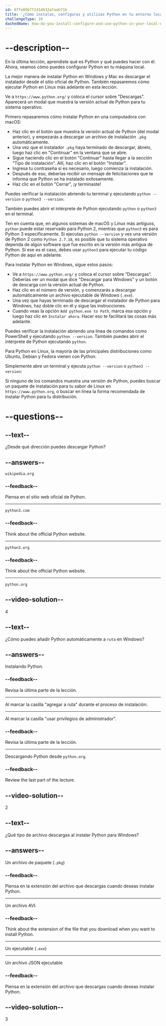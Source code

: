 ```yaml
---
id: 67fe8567f141d632afaeb71b
title: '¿Cómo instalas, configuras y utilizas Python en tu entorno local?'
challengeType: 19
dashedName: how-do-you-install-configure-and-use-python-in-your-local-environment
---
```


# --description--

En la última lección, aprendiste qué es Python y qué puedes hacer con él. Ahora, veamos cómo puedes configurar Python en tu máquina local.

La mejor manera de instalar Python en Windows y Mac es descargar el instalador desde el sitio oficial de Python. También repasaremos cómo ejecutar Python en Linux más adelante en esta lección.

Ve a `https://www.python.org/` y coloca el cursor sobre "Descargas". Aparecerá un modal que muestra la versión actual de Python para tu sistema operativo.

Primero repasaremos cómo instalar Python en una computadora con macOS:

- Haz clic en el botón que muestra la versión actual de Python (del modal anterior), y empezarás a descargar un archivo de instalación `.pkg` automáticamente.
- Una vez que el instalador `.pkg` haya terminado de descargar, ábrelo, luego haz clic en "Continuar" en la ventana que se abre.
- Sigue haciendo clic en el botón "Continuar" hasta llegar a la sección "Tipo de instalación". Allí, haz clic en el botón "Instalar".
- Ingresa tu contraseña si es necesario, luego comienza la instalación.
- Después de eso, deberías recibir un mensaje de felicitaciones que te informa que Python se ha instalado exitosamente.
- Haz clic en el botón "Cerrar", ¡y terminaste!

Puedes verificar la instalación abriendo tu terminal y ejecutando `python --version` o `python3 --version`.

También puedes abrir el intérprete de Python ejecutando `python` o `python3` en el terminal.

Ten en cuenta que, en algunos sistemas de macOS y Linux más antiguos, `python` puede estar reservado para Python 2, mientras que `python3` es para Python 3 específicamente. Si ejecutas `python --version` y ves una versión de Python 2 como `Python 2.7.18`, es posible que tu sistema operativo dependa de algún software que fue escrito en la versión más antigua de Python. Si ese es el caso, debes usar `python3` para ejecutar tu código Python de aquí en adelante.

Para instalar Python en Windows, sigue estos pasos:

- Ve a `https://www.python.org/` y coloca el cursor sobre “Descargas“. Deberías ver un modal que dice "Descargar para Windows" y un botón de descarga con la versión actual de Python.
- Haz clic en el número de versión, y comenzarás a descargar automáticamente un archivo ejecutable de Windows (`.exe`).
- Una vez que hayas terminado de descargar el instalador de Python para Windows, haz doble clic en él y sigue las instrucciones.
- Cuando veas la opción `Add python.exe to Path`, marca esa opción y luego haz clic en `Instalar ahora`. Hacer eso te facilitará las cosas más adelante.


Puedes verificar la instalación abriendo una línea de comandos como PowerShell y ejecutando `python --version`. También puedes abrir el intérprete de Python ejecutando `python`.

Para Python en Linux, la mayoría de las principales distribuciones como Ubuntu, Debian y Fedora vienen con Python.

Simplemente abre un terminal y ejecuta `python --version` o `python3 --version`:

Si ninguno de los comandos muestra una versión de Python, puedes buscar un paquete de instalación para tu sabor de Linux en `https://www.python.org`, o buscar en línea la forma recomendada de instalar Python para tu distribución.

# --questions--

## --text--

¿Desde qué dirección puedes descargar Python?

## --answers--

`wikipedia.org`

### --feedback--

Piensa en el sitio web oficial de Python.

---

`python3.com`

### --feedback--

Think about the official Python website.

---

`python3.org`

### --feedback--

Think about the official Python website.

---

`python.org`

## --video-solution--

4

## --text--

¿Cómo puedes añadir Python automáticamente a `ruta` en Windows?

## --answers--

Instalando Python.

### --feedback--

Revisa la última parte de la lección.

---

Al marcar la casilla "agregar a ruta" durante el proceso de instalación.

---

Al marcar la casilla "usar privilegios de administrador".

### --feedback--

Revisa la última parte de la lección.

---

Descargando Python desde `python.org`.

### --feedback--

Review the last part of the lecture.

## --video-solution--

2

## --text--

¿Qué tipo de archivo descargas al instalar Python para Windows?

## --answers--

Un archivo de paquete (`.pkg`)

### --feedback--

Piensa en la extensión del archivo que descargas cuando deseas instalar Python.

---

Un archivo AVI.

### --feedback--

Think about the extension of the file that you download when you want to install Python.

---

Un ejecutable (`.exe`)

---

Un archivo JSON ejecutable

### --feedback--

Piensa en la extensión del archivo que descargas cuando deseas instalar Python.

## --video-solution--

3
